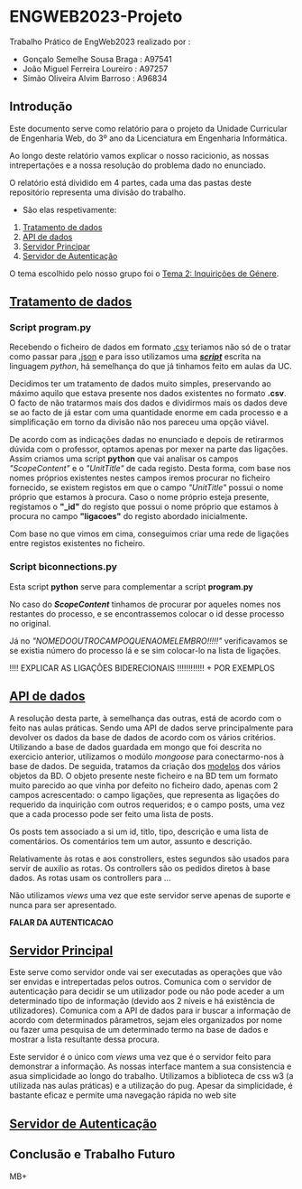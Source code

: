 # ENGWEB2023-Projeto

Trabalho Prático de EngWeb2023 realizado por :

- Gonçalo Semelhe Sousa Braga : A97541
- João Miguel Ferreira Loureiro : A97257
- Simão Oliveira Alvim Barroso : A96834

## Introdução

Este documento serve como relatório para o projeto da Unidade Curricular de Engenharia Web, do 3º ano da Licenciatura em Engenharia Informática.

Ao longo deste relatório vamos explicar o nosso racicionio, as nossas intrepertações e a nossa resolução do problema dado no enunciado.

O relatório está dividido em 4 partes, cada uma das pastas deste repositório representa uma divisão do trabalho.

- São elas respetivamente:

1. [Tratamento de dados](https://github.com/goncalobraga27/ENGWEB2023-Projeto/tree/main/data)
2. [API de dados](https://github.com/goncalobraga27/ENGWEB2023-Projeto/tree/main/apiServer)
3. [Servidor Principar](https://github.com/goncalobraga27/ENGWEB2023-Projeto/tree/main/mainServer)
4. [Servidor de Autenticação](https://github.com/goncalobraga27/ENGWEB2023-Projeto/tree/main/authServer)

O tema escolhido pelo nosso grupo foi o [Tema 2: Inquirições de Génere](https://github.com/goncalobraga27/ENGWEB2023-Projeto/blob/main/%5BEW%5D%20Enunciado.pdf).

## [Tratamento de dados](https://github.com/goncalobraga27/ENGWEB2023-Projeto/tree/main/data)
### Script program.py
Recebendo o ficheiro de dados em formato [.csv](https://github.com/goncalobraga27/ENGWEB2023-Projeto/blob/main/data/registos.csv) teriamos não só de o tratar como passar para [.json](https://github.com/goncalobraga27/ENGWEB2023-Projeto/blob/main/data/db.json) e para isso utilizamos uma ***[script](https://github.com/goncalobraga27/ENGWEB2023-Projeto/blob/main/program.py)*** escrita na linguagem *python*, há semelhança do que já tinhamos feito em aulas da UC.

Decidimos ter um tratamento de dados muito simples, preservando ao máximo aquilo que estava presente nos dados existentes no formato **.csv**. O facto de não tratarmos mais dos dados e dividirmos mais os dados deve se ao facto de já estar com uma quantidade enorme em cada processo e a simplificação em torno da divisão não nos pareceu uma opção viável.

De acordo com as indicações dadas no enunciado e depois de retirarmos dúvida com o professor, optamos apenas por mexer na parte das ligações. 
Assim criamos uma script **python** que vai analisar os campos *"ScopeContent"* e o *"UnitTitle"* de cada registo. 
Desta forma, com base nos nomes próprios existentes nestes campos iremos procurar no ficheiro fornecido, se existem registos em que o campo *"UnitTitle"* possui o nome próprio que estamos à procura. 
Caso o nome próprio esteja presente, registamos o **"_id"** do registo que possui o nome próprio que estamos à procura no campo **"ligacoes"** do registo abordado inicialmente. 

Com base no que vimos em cima, conseguimos criar uma rede de ligações entre registos existentes no ficheiro. 
### Script biconnections.py 
Esta script **python** serve para complementar a script **program.py**


No caso do ***ScopeContent*** tinhamos de procurar por aqueles nomes nos restantes do processo, e se encontrassemos colocar o id desse processo no original.

Já no *"NOMEDOOUTROCAMPOQUENAOMELEMBRO!!!!!"* verificavamos se se existia número do processo lá e se sim colocar-lo na lista de ligações.

!!!! EXPLICAR AS LIGAÇÕES BIDERECIONAIS !!!!!!!!!!!! + POR EXEMPLOS

## [API de dados](https://github.com/goncalobraga27/ENGWEB2023-Projeto/tree/main/apiServer)

A resolução desta parte, à semelhança das outras, está de acordo com o feito nas aulas práticas. Sendo uma API de dados serve principalmente para devolver os dados da base de dados de acordo com os vários critérios.
Utilizando a base de dados guardada em mongo que foi descrita no exercicio anterior, utilizamos o modúlo *mongoose* para conectarmo-nos à base de dados. De seguida, tratamos da criação dos [modelos](https://github.com/goncalobraga27/ENGWEB2023-Projeto/blob/main/apiServer/models/process.js) dos vários objetos da BD. O objeto presente neste ficheiro e na BD tem um formato muito parecido ao que vinha por defeito no ficheiro dado, apenas com 2 campos acrescentado: o campo ligações, que representa as ligações do requerido da inquirição com outros requeridos; e o campo posts, uma vez que a cada processo pode ser feito uma lista de posts.

Os posts tem associado a si um id, titlo, tipo, descrição e uma lista de comentários. Os comentários tem um autor, assunto e descrição.

Relativamente às rotas e aos constrollers, estes segundos são usados para servir de auxilio as rotas. Os controllers são os pedidos diretos à base dados. As rotas usam os controllers para ...


Não utilizamos *views* uma vez que este servidor serve apenas de suporte e nunca para ser apresentado.

**FALAR DA AUTENTICACAO**

## [Servidor Principal](https://github.com/goncalobraga27/ENGWEB2023-Projeto/tree/main/mainServer)

Este serve como servidor onde vai ser executadas as operações que vão ser envidas e intrepertadas pelos outros. Comunica com o servidor de autenticação para decidir se um utilizador pode ou não pode aceder a um determinado tipo de informação (devido aos 2 níveis e há existência de utilizadores). Comunica com a API de dados para ir buscar a informação de acordo com determinados pârametros, sejam eles organizados por nome ou fazer uma pesquisa de um determinado termo na base de dados e mostrar a lista resultante dessa procura.

Este servidor é o único com *views* uma vez que é o servidor feito para demonstrar a informação. As nossas interface mantem a sua consistencia e asua simplicidade ao longo do trabalho. Utilizamos a biblioteca de css w3 (a utilizada nas aulas práticas) e a utilização do pug. Apesar da simplicidade, é bastante eficaz e permite uma navegação rápida no web site


## [Servidor de Autenticação](https://github.com/goncalobraga27/ENGWEB2023-Projeto/tree/main/authServer)

## Conclusão e Trabalho Futuro

MB+
